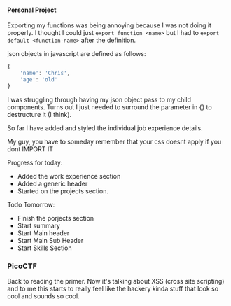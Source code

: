 #### Personal Project

Exporting my functions was being annoying because I was not doing it properly. I thought I could just `export function <name>`
but I had to `export default <function-name>` after the definition.

json objects in javascript are defined as follows:
```javascript
{
	'name': 'Chris',
	'age': 'old'
}
```

I was struggling through having my json object pass to my child components. Turns out I just needed to surround the parameter in {} to destructure it (I think).


So far I have added and styled the individual job experience details.

My guy, you have to someday remember that your css doesnt apply if you dont IMPORT IT

Progress for today:

- Added the work experience section
- Added a generic header
- Started on the projects section.

Todo Tomorrow:
- Finish the porjects section
- Start summary
- Start Main header
- Start Main Sub Header
- Start Skills Section

### PicoCTF

Back to reading the primer.
Now it's talking about XSS (cross site scripting) and to me this starts to really feel like the hackery kinda stuff that look so cool and sounds so cool.


